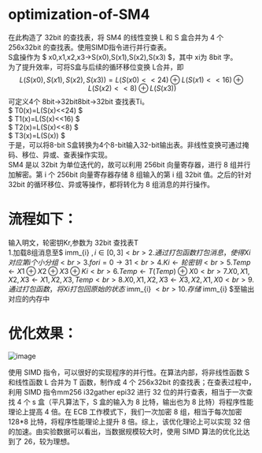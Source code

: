 # optimization-of-SM4
在此构造了 32bit 的查找表，将 SM4 的线性变换 L 和 S 盒合并为 4 个 256x32bit 的查找表。使用SIMD指令进行并行查表。<br>
S盒操作为 $ x0,x1,x2,x3→S(x0),S(x1),S(x2),S(x3) $，其中 xi为 8bit 字。<br>
为了提升效率，可将S盒与后续的循环移位变换 L合并，即<br>
$$ L(S(x0),S(x1),S(x2),S(x3))=L(S(x0)<<24)⊕L(S(x1)<<16)⊕L(S(x2)<<8)⊕L(S(x3))$$
可定义4个 8bit→32bit8bit→32bit 查找表Ti。<br>
$ T0(x)=L(S(x)<<24) $<br>
$ T1(x)=L(S(x)<<16) $<br>
$ T2(x)=L(S(x)<<8) $<br>
$ T3(x)=L(S(x)) $<br>
于是，可以将8-bit S盒转换为4个8-bit输入32-bit输出表。非线性变换可通过掩码、移位、异或、查表操作实现。<br>
SM4 是以 32bit 为单位迭代的，故可以利用 256bit 向量寄存器，进行 8 组并行加解密。第 i 个 256bit 向量寄存器存储 8 组输入的第 i 组 32bit 值。之后的针对 32bit 的循环移位、异或等操作，都将转化为 8 组消息的并行操作。

# 流程如下：
输入明文，轮密钥Kr,参数为 32bit 查找表T<br>
1.加载8组消息至$ imm_{i} $, i∈[0,3]<br>
2.通过打包函数打包消息，使得 Xi 对应第 i个小分组<br>
3.for i=0→31<br>
4.  Ki← 轮密钥<br>
5.  Temp←X1⊕X2⊕X3⊕Ki<br>
6.  Temp←T(Temp)⊕X0<br>
7.  X0,X1,X2,X3←X1,X2,X3,Temp<br>
8.X0,X1,X2,X3←X3,X2,X1,X0<br>
9.通过打包函数，将Xi打包回原始的状态$ imm_{i} $<br>
10.存储$ imm_{i} $至输出对应的内存中<br>


# 优化效果： 
![image](https://user-images.githubusercontent.com/104118101/178234820-97390578-2f39-4a73-8257-a13063854b9d.png)

使用 SIMD 指令，可以很好的实现程序的并行性。在算法内部，将非线性函数 S 和线性函数 L 合并为 T 函数，制作成 4 个 256x32bit 的查找表；在查表过程中，利用 SIMD 指令mm256 i32gather epi32 进行 32 位的并行查表，相当于一次查找 4 个 s 盒（平凡算法下，S 盒的输入为 8 比特，输出也为 8 比特）将程序性能理论上提高 4 倍。在 ECB 工作模式下，我们一次加密 8 组，相当于每次加密 128*8  比特，将程序性能理论上提升 8 倍。综上，该优化理论上可以实现 32 倍的加速。由实验数据可以看出，当数据规模较大时，使用 SIMD 算法的优化比达到了 26，较为理想。
